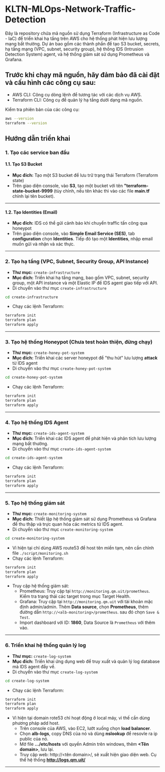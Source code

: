 # KLTN-MLOps-Network-Traffic-Detection
Đây là repository chứa mã nguồn sử dụng Terraform (Infrastructure as Code - IaC) để triển khai hạ tầng trên AWS cho hệ thống phát hiện lưu lượng mạng bất thường. Dự án bao gồm các thành phần để tạo S3 bucket, secrets, hạ tầng mạng (VPC, subnet, security group), hệ thống IDS (Intrusion Detection System) agent, và hệ thống giám sát sử dụng Prometheus và Grafana.
## Trước khi chạy mã nguồn, hãy đảm bảo đã cài đặt và cấu hình các công cụ sau:

- AWS CLI: Công cụ dòng lệnh để tương tác với các dịch vụ AWS.
- Terraform CLI: Công cụ để quản lý hạ tầng dưới dạng mã nguồn.

Kiểm tra phiên bản của các công cụ:

``` bash
aws --version
terraform --version
```
## Hướng dẫn triển khai
### 1. Tạo các service ban đầu
#### 1.1. Tạo S3 Bucket 
- **Mục đích:** Tạo một S3 bucket để lưu trữ trạng thái Terraform (Terraform state)
- Trên giao diện console, vào **S3**, tạo một bucket với tên **"terraform-state-bucket-9999** (tùy chỉnh, nếu tên khác thì vào các file **main.tf** chỉnh lại tên bucket).
---
#### 1.2. Tạo Identities (Email) 
- **Mục đích:** IDS có thể gửi cảnh báo khi chuyển traffic tấn công qua honeypot
- Trên giao diện console, vào **Simple Email Service (SES)**, tab **configuration** chọn **Identities**. Tiếp đó tạo một **Identities**, nhập email muốn gửi và nhận và xác thực.
---
### 2. Tạo hạ tầng (VPC, Subnet, Security Group, API Instance)
- **Thư mục:** `create-infrastructure`
- **Mục đích:** Triển khai hạ tầng mạng, bao gồm VPC, subnet, security group, một API instance và một Elastic IP để IDS agent giao tiếp với API.
- Di chuyển vào thư mục `create-infrastructure`
``` bash
cd create-infrastructure
```
- Chạy các lệnh Terraform:
``` bash
terraform init
terraform plan
terraform apply
```
---

### 3. Tạo hệ thống Honeypot (**Chưa test hoàn thiện, đừng chạy**)
- **Thư mục:** `create-honey-pot-system`
- **Mục đích:** Triển khai các server honeypot để "thu hút" lưu lượng **attack** từ IDS agent
- Di chuyển vào thư mục `create-honey-pot-system`
``` bash
cd create-honey-pot-system
```
- Chạy các lệnh Terraform:
``` bash
terraform init
terraform plan
terraform apply
```
---
### 4. Tạo hệ thống IDS Agent
- **Thư mục:** `create-ids-agent-system`
- **Mục đích:** Triển khai các IDS agent để phát hiện và phân tích lưu lượng mạng bất thường.
- Di chuyển vào thư mục `create-ids-agent-system`
``` bash
cd create-ids-agent-system
```
- Chạy các lệnh Terraform:
``` bash
terraform init
terraform plan
terraform apply
```
---
### 5. Tạo hệ thống giám sát
- **Thư mục:** `create-monitoring-system`
- **Mục đích:** Thiết lập hệ thống giám sát sử dụng Prometheus và Grafana để thu thập và trực quan hóa các metrics từ IDS agent.
- Di chuyển vào thư mục `create-monitoring-system`
``` bash
cd create-monitoring-system
```
- Vì hiện tại chỉ dùng AWS route53 để host tên miền tạm, nên cần chỉnh file `./script/monitoring.sh`
- Chạy các lệnh Terraform:
``` bash
terraform init
terraform plan
terraform apply
```
- Truy cập hệ thống giám sát:
  - Prometheus: Truy cập tại `http://monitoring.qm.uit/prometheus`. Kiểm tra trạng thái các target trong mục Target Health.
  - Grafana: Truy cập tại `http://monitoring.qm.uit` với tài khoản mặc định admin/admin. Thêm **Data source**, chọn **Prometheus**, thêm đường dẫn `http://<alb-monitoring>/prometheus`. sau đó chọn `Save & Test`.
  - Import dashboard với ID: **1860**, Data Source là `Prometheus` với thêm vào.
---
### 6. Triển khai hệ thống quản lý log
- **Thư mục:** `create-log-system`
- **Mục đích:** Triển khai ứng dụng web để truy xuất và quản lý log database mà IDS agent đẩy về.
- Di chuyển vào thư mục `create-log-system`
``` bash
cd create-log-system
```
- Chạy các lệnh Terraform:
``` bash
terraform init
terraform plan
terraform apply
```
- Vì hiện tại domain rote53 chỉ hoạt động ở local máy, vì thế cần dùng phương pháp add host.
  - Trên console của AWS, vào EC2, lướt xuống chọn **load balancer**.
  - Chọn **alb-logs**, copy DNS của nó và dùng **nslookup** để resovle ra ip public của nó.
  - Mở file **.../etc/hosts** với quyền Admin trên windows, thêm **<IP public>  <Tên domain>**, lưu lại.
  - Truy cập web: http://<tên domain>/, sẽ xuất hiện giao diện web. Cụ thể hệ thống **http://logs.qm.uit/**
---
